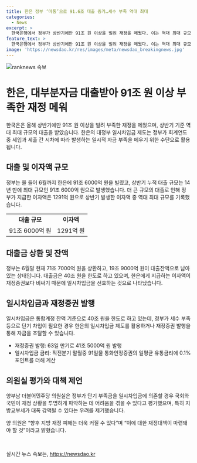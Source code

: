 ```yaml
---
title: 한은 정부 ‘마통’으로 91.6조 대출 증가…세수 부족 역대 최대
categories:
  - News
excerpt: >
  한국은행에서 정부가 상반기에만 91조 원 이상을 빌려 재정을 메웠다. 이는 역대 최대 규모로, 작년보다 4조 4000억원이나 큰 규모의 일시차입금이 발생했다. 정부는 한은에 6월까지 91조 6000억 원을 빌렸고, 1291억 원의 이자액을 지급했다. 정부는 현재 19조 9000억 원의 대출잔액이 남아있으며, 재정증권 발행보다는 일시차입금을 선호하고 있다. 정부는 이에 대한 재정대책을 마련해야 할 것으로 전망되고 있다.
feature_text: >
  한국은행에서 정부가 상반기에만 91조 원 이상을 빌려 재정을 메웠다. 이는 역대 최대 규모로, 작년보다 4조 4000억원이나 큰 규모의 일시차입금이 발생했다. 정부는 한은에 6월까지 91조 6000억 원을 빌렸고, 1291억 원의 이자액을 지급했다. 정부는 현재 19조 9000억 원의 대출잔액이 남아있으며, 재정증권 발행보다는 일시차입금을 선호하고 있다. 정부는 이에 대한 재정대책을 마련해야 할 것으로 전망되고 있다.
image: 'https://newsdao.kr/res/images/meta/newsdao_breakingnews.jpg'
---
```


<p><img src="https://newsdao.kr/res/images/meta/newsdao_breakingnews.jpg" alt="ranknews 속보" /></p>

<h1 data-ke-size="size26">한은, 대부분자금 대출받아 91조 원 이상 부족한 재정 메워</h1>

<p data-ke-size="size16">한국은은 올해 상반기에만 91조 원 이상을 빌려 부족한 재정을 메웠으며, 상반기 기준 역대 최대 규모의 대출을 받았습니다. 한은의 대정부 일시차입금 제도는 정부가 회계연도 중 세입과 세출 간 시차에 따라 발생하는 일시적 자금 부족을 메우기 위한 수단으로 활용됩니다.</p>

<h2 data-ke-size="size24">대출 및 이자액 규모</h2>

<p data-ke-size="size16">정부는 올 들어 6월까지 한은에 91조 6000억 원을 빌렸고, 상반기 누적 대출 규모는 14년 만에 최대 규모인 91조 6000억 원으로 발생했습니다. 더 큰 규모의 대출로 인해 정부가 지급한 이자액은 1291억 원으로 상반기 발생한 이자액 중 역대 최대 규모를 기록했습니다.</p>

<table>
    <tr>
        <td style="text-align: center; height: 17px;"><b>대출 규모</b></td>
        <td style="text-align: center; height: 17px;"><b>이자액</b></td>
    </tr>
    <tr>
        <td style="text-align: center; height: 17px;">91조 6000억 원</td>
        <td style="text-align: center; height: 17px;">1291억 원</td>
    </tr>
</table>

<h2 data-ke-size="size24">대출금 상환 및 잔액</h2>

<p data-ke-size="size16">정부는 6월말 현재 71조 7000억 원을 상환하고, 19조 9000억 원이 대출잔액으로 남아 있는 상태입니다. 대출금은 40조 원을 한도로 하고 있으며, 한은에게 지급하는 이자액이 재정증권보다 비싸기 때문에 일시차입금을 선호하는 것으로 나타났습니다.</p>

<h2 data-ke-size="size24">일시차입금과 재정증권 발행</h2>

<p data-ke-size="size16">일시차입금은 통합계정 잔액 기준으로 40조 원을 한도로 하고 있는데, 정부가 세수 부족 등으로 단기 차입이 필요한 경우 한은의 일시차입금 제도를 활용하거나 재정증권 발행을 통해 자금을 조달할 수 있습니다.</p>

<ul>
    <li>재정증권 발행: 63일 만기로 41조 5000억 원 발행</li>
    <li>일시차입금 금리: 직전분기 말월중 91일물 통화안정증권의 일평균 유통금리에 0.1%포인트를 더해 계산</li>
</ul>

<h2 data-ke-size="size24">의원실 평가와 대책 제언</h2>

<p data-ke-size="size16">양부남 더불어민주당 의원실은 정부가 단기 부족금을 일시차입금에 의존할 경우 국회와 국민이 재정 상황을 투명하게 파악하는 데 어려움을 겪을 수 있다고 평가했으며, 특히 지방교부세가 대폭 감액될 수 있다는 우려를 제기했습니다.</p>

<p data-ke-size="size16">양 의원은 “향후 지방 재정 피해는 더욱 커질 수 있다”며 “이에 대한 재정대책이 마련돼야 할 것”이라고 밝혔습니다.</p>

<p data-ke-size="size16">&nbsp;</p>
실시간 뉴스 속보는, <a href="https://newsdao.kr" rel="dofollow">https://newsdao.kr</a>


